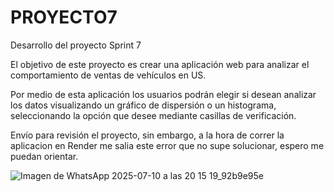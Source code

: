 # PROYECTO7
Desarrollo del proyecto Sprint 7

El objetivo de este proyecto es crear una aplicación web para analizar el comportamiento de ventas de vehículos en US. 

Por medio de esta aplicación los usuarios podrán elegir si desean analizar los datos visualizando un gráfico de dispersión o un histograma, seleccionando la opción que desee mediante casillas de verificación. 

Envío para revisión el proyecto, sin embargo, a la hora de correr la aplicacion en Render me salia este error que no supe solucionar, espero me puedan orientar. 

![Imagen de WhatsApp 2025-07-10 a las 20 15 19_92b9e95e](https://github.com/user-attachments/assets/b4577106-4dc8-4146-b264-a6bbff9e835a)
